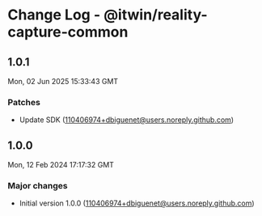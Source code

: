 # Change Log - @itwin/reality-capture-common

<!-- This log was last generated on Mon, 02 Jun 2025 15:33:43 GMT and should not be manually modified. -->

<!-- Start content -->

## 1.0.1

Mon, 02 Jun 2025 15:33:43 GMT

### Patches

- Update SDK (110406974+dbiguenet@users.noreply.github.com)

## 1.0.0

Mon, 12 Feb 2024 17:17:32 GMT

### Major changes

- Initial version 1.0.0 (110406974+dbiguenet@users.noreply.github.com)
